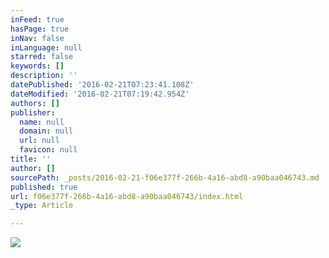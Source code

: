 ```yaml
---
inFeed: true
hasPage: true
inNav: false
inLanguage: null
starred: false
keywords: []
description: ''
datePublished: '2016-02-21T07:23:41.108Z'
dateModified: '2016-02-21T07:19:42.954Z'
authors: []
publisher:
  name: null
  domain: null
  url: null
  favicon: null
title: ''
author: []
sourcePath: _posts/2016-02-21-f06e377f-266b-4a16-abd8-a90baa046743.md
published: true
url: f06e377f-266b-4a16-abd8-a90baa046743/index.html
_type: Article

---
```

![](https://the-grid-user-content.s3-us-west-2.amazonaws.com/354db12c-8c7a-4963-990d-db565d6ec89c.jpg)